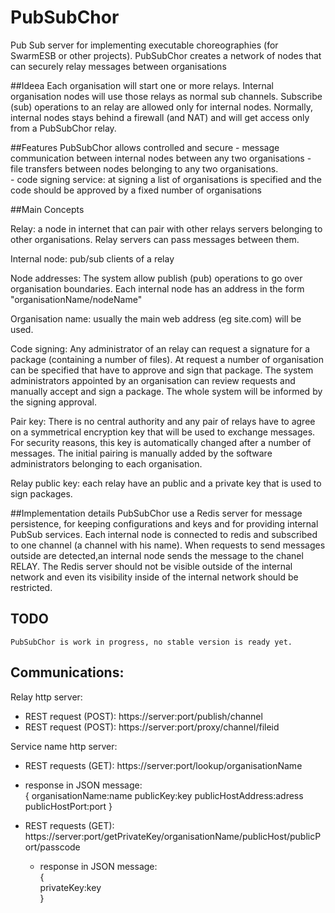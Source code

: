 # PubSubChor 
Pub Sub server for implementing  executable choreographies (for SwarmESB or other projects). PubSubChor creates a network of nodes that can securely relay messages between organisations

##Ideea
Each organisation will start one or more relays. Internal organisation nodes will use those relays as normal sub channels. 
Subscribe (sub) operations to an relay are allowed only for internal nodes. Normally, internal nodes stays behind a firewall (and NAT) and will get access only from a PubSubChor relay.   
 
##Features
  PubSubChor allows controlled and secure 
        - message communication between internal nodes between any two organisations
        - file transfers between nodes belonging to any two organisations.  
        - code signing service: at signing a list of organisations is specified and the code should be approved by a fixed number of organisations
 
 
##Main Concepts

  Relay: a node in internet that can pair with other relays servers belonging to other organisations. Relay servers can pass messages between them.
  
  Internal node: pub/sub clients of a relay 
      
  Node addresses: 
     The system allow publish (pub) operations to go over organisation boundaries. Each internal node has an address in the form "organisationName/nodeName"
  
  Organisation name: usually the main web address (eg site.com) will be used.
  
  Code signing: Any administrator of an relay can request a signature for a package (containing a number of files). At request a number of organisation can be specified that have to approve and sign that package. 
    The system administrators appointed by an organisation can review requests and manually accept and sign a package. The whole system will be informed by the signing approval. 

   Pair key: There is no central authority and any pair of relays have to agree on a symmetrical encryption key that will be used to exchange messages. 
   For security reasons, this key is automatically changed after a number of messages.
   The initial pairing is manually added by the software administrators belonging to each organisation. 

   Relay public key: each relay have an public and a private key that is used to sign packages.

##Implementation details
  PubSubChor use a Redis server for message persistence, for keeping configurations and keys and for providing internal PubSub services. 
  Each internal node is connected to redis and subscribed to one channel (a channel with his name). When requests to send messages outside are detected,an internal node sends the message to the chanel RELAY.
  The Redis server should not be visible outside of the internal network and even its visibility inside of the internal network should be restricted.


## TODO
    PubSubChor is work in progress, no stable version is ready yet. 
    
## Communications:

  Relay http server:
  - REST request (POST): https://server:port/publish/channel 
  - REST request (POST): https://server:port/proxy/channel/fileid 
  
  
  
  Service name http server:
   - REST requests (GET): https://server:port/lookup/organisationName
   - response in JSON message:    
         {
            organisationName:name
            publicKey:key
            publicHostAddress:adress
            publicHostPort:port
         }
   
   - REST requests (GET): https://server:port/getPrivateKey/organisationName/publicHost/publicPort/passcode
      - response in JSON message:    
            {               
               privateKey:key               
            }

     
     
    
    

